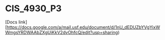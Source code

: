 # CIS_4930_P3
[Docs link][https://docs.google.com/a/mail.usf.edu/document/d/1nU_dEDUZbYVgYixWWmgsYRDWAAbZXgUiKkV2dvOhfcQ/edit?usp=sharing)
